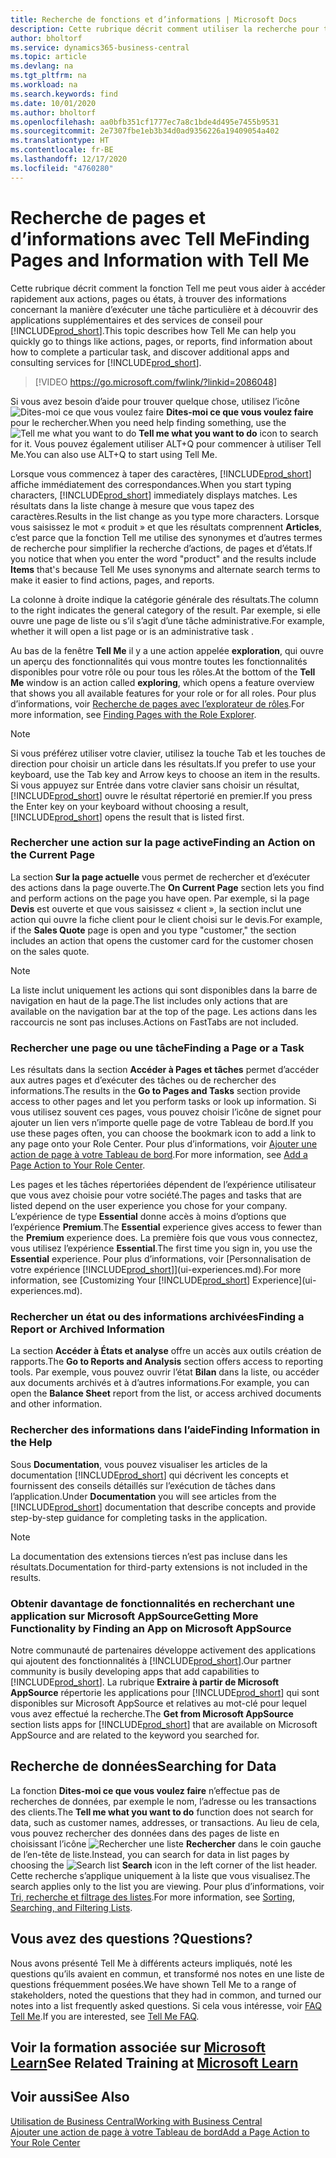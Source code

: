 ```yaml
---
title: Recherche de fonctions et d’informations | Microsoft Docs
description: Cette rubrique décrit comment utiliser la recherche pour trouver des actions, pages, états, documents et données ainsi que les autres applications et services de conseil.
author: bholtorf
ms.service: dynamics365-business-central
ms.topic: article
ms.devlang: na
ms.tgt_pltfrm: na
ms.workload: na
ms.search.keywords: find
ms.date: 10/01/2020
ms.author: bholtorf
ms.openlocfilehash: aa0bfb351cf1777ec7a8c1bde4d495e7455b9531
ms.sourcegitcommit: 2e7307fbe1eb3b34d0ad9356226a19409054a402
ms.translationtype: HT
ms.contentlocale: fr-BE
ms.lasthandoff: 12/17/2020
ms.locfileid: "4760280"
---
```

# <a name="finding-pages-and-information-with-tell-me"></a><span data-ttu-id="6e2ed-103">Recherche de pages et d’informations avec Tell Me</span><span class="sxs-lookup"><span data-stu-id="6e2ed-103">Finding Pages and Information with Tell Me</span></span>  
<span data-ttu-id="6e2ed-104">Cette rubrique décrit comment la fonction Tell me peut vous aider à accéder rapidement aux actions, pages ou états, à trouver des informations concernant la manière d’exécuter une tâche particulière et à découvrir des applications supplémentaires et des services de conseil pour [!INCLUDE[prod_short](includes/prod_short.md)].</span><span class="sxs-lookup"><span data-stu-id="6e2ed-104">This topic describes how Tell Me can help you quickly go to things like actions, pages, or reports, find information about how to complete a particular task, and discover additional apps and consulting services for [!INCLUDE[prod_short](includes/prod_short.md)].</span></span>  


> [!VIDEO https://go.microsoft.com/fwlink/?linkid=2086048]

<span data-ttu-id="6e2ed-105">Si vous avez besoin d’aide pour trouver quelque chose, utilisez l’icône ![Dites-moi ce que vous voulez faire](media/ui-search/search.png "Rechercher une page ou un état") **Dites-moi ce que vous voulez faire** pour le rechercher.</span><span class="sxs-lookup"><span data-stu-id="6e2ed-105">When you need help finding something, use the ![Tell me what you want to do](media/ui-search/search.png "Search for Page or Report") **Tell me what you want to do** icon to search for it.</span></span> <span data-ttu-id="6e2ed-106">Vous pouvez également utiliser ALT+Q pour commencer à utiliser Tell Me.</span><span class="sxs-lookup"><span data-stu-id="6e2ed-106">You can also use ALT+Q to start using Tell Me.</span></span>

<span data-ttu-id="6e2ed-107">Lorsque vous commencez à taper des caractères, [!INCLUDE[prod_short](includes/prod_short.md)] affiche immédiatement des correspondances.</span><span class="sxs-lookup"><span data-stu-id="6e2ed-107">When you start typing characters, [!INCLUDE[prod_short](includes/prod_short.md)] immediately displays matches.</span></span> <span data-ttu-id="6e2ed-108">Les résultats dans la liste change à mesure que vous tapez des caractères.</span><span class="sxs-lookup"><span data-stu-id="6e2ed-108">Results in the list change as you type more characters.</span></span> <span data-ttu-id="6e2ed-109">Lorsque vous saisissez le mot « produit » et que les résultats comprennent **Articles**, c’est parce que la fonction Tell me utilise des synonymes et d’autres termes de recherche pour simplifier la recherche d’actions, de pages et d’états.</span><span class="sxs-lookup"><span data-stu-id="6e2ed-109">If you notice that when you enter the word "product" and the results include **Items** that's because Tell Me uses synonyms and alternate search terms to make it easier to find actions, pages, and reports.</span></span>

<span data-ttu-id="6e2ed-110">La colonne à droite indique la catégorie générale des résultats.</span><span class="sxs-lookup"><span data-stu-id="6e2ed-110">The column to the right indicates the general category of the result.</span></span> <span data-ttu-id="6e2ed-111">Par exemple, si elle ouvre une page de liste ou s’il s’agit d’une tâche administrative.</span><span class="sxs-lookup"><span data-stu-id="6e2ed-111">For example, whether it will open a list page or is an administrative task .</span></span>  

<span data-ttu-id="6e2ed-112">Au bas de la fenêtre **Tell Me** il y a une action appelée **exploration**, qui ouvre un aperçu des fonctionnalités qui vous montre toutes les fonctionnalités disponibles pour votre rôle ou pour tous les rôles.</span><span class="sxs-lookup"><span data-stu-id="6e2ed-112">At the bottom of the **Tell Me** window is an action called **exploring**, which opens a feature overview that shows you all available features for your role or for all roles.</span></span> <span data-ttu-id="6e2ed-113">Pour plus d’informations, voir [Recherche de pages avec l’explorateur de rôles](ui-role-explorer.md).</span><span class="sxs-lookup"><span data-stu-id="6e2ed-113">For more information, see [Finding Pages with the Role Explorer](ui-role-explorer.md).</span></span>

> [!NOTE]  
>   <span data-ttu-id="6e2ed-114">Si vous préférez utiliser votre clavier, utilisez la touche Tab et les touches de direction pour choisir un article dans les résultats.</span><span class="sxs-lookup"><span data-stu-id="6e2ed-114">If you prefer to use your keyboard, use the Tab key and Arrow keys to choose an item in the results.</span></span> <span data-ttu-id="6e2ed-115">Si vous appuyez sur Entrée dans votre clavier sans choisir un résultat, [!INCLUDE[prod_short](includes/prod_short.md)] ouvre le résultat répertorié en premier.</span><span class="sxs-lookup"><span data-stu-id="6e2ed-115">If you press the Enter key on your keyboard without choosing a result, [!INCLUDE[prod_short](includes/prod_short.md)] opens the result that is listed first.</span></span>

### <a name="finding-an-action-on-the-current-page"></a><span data-ttu-id="6e2ed-116">Rechercher une action sur la page active</span><span class="sxs-lookup"><span data-stu-id="6e2ed-116">Finding an Action on the Current Page</span></span>
<span data-ttu-id="6e2ed-117">La section **Sur la page actuelle** vous permet de rechercher et d’exécuter des actions dans la page ouverte.</span><span class="sxs-lookup"><span data-stu-id="6e2ed-117">The **On Current Page** section lets you find and perform actions on the page you have open.</span></span> <span data-ttu-id="6e2ed-118">Par exemple, si la page **Devis** est ouverte et que vous saisissez « client », la section inclut une action qui ouvre la fiche client pour le client choisi sur le devis.</span><span class="sxs-lookup"><span data-stu-id="6e2ed-118">For example, if the **Sales Quote** page is open and you type "customer," the section includes an action that opens the customer card for the customer chosen on the sales quote.</span></span>

> [!NOTE]  
>   <span data-ttu-id="6e2ed-119">La liste inclut uniquement les actions qui sont disponibles dans la barre de navigation en haut de la page.</span><span class="sxs-lookup"><span data-stu-id="6e2ed-119">The list includes only actions that are available on the navigation bar at the top of the page.</span></span> <span data-ttu-id="6e2ed-120">Les actions dans les raccourcis ne sont pas incluses.</span><span class="sxs-lookup"><span data-stu-id="6e2ed-120">Actions on FastTabs are not included.</span></span>  

### <a name="finding-a-page-or-a-task"></a><span data-ttu-id="6e2ed-121">Rechercher une page ou une tâche</span><span class="sxs-lookup"><span data-stu-id="6e2ed-121">Finding a Page or a Task</span></span>
<span data-ttu-id="6e2ed-122">Les résultats dans la section **Accéder à Pages et tâches** permet d’accéder aux autres pages et d’exécuter des tâches ou de rechercher des informations.</span><span class="sxs-lookup"><span data-stu-id="6e2ed-122">The results in the **Go to Pages and Tasks** section provide access to other pages and let you perform tasks or look up information.</span></span> <span data-ttu-id="6e2ed-123">Si vous utilisez souvent ces pages, vous pouvez choisir l’icône de signet pour ajouter un lien vers n’importe quelle page de votre Tableau de bord.</span><span class="sxs-lookup"><span data-stu-id="6e2ed-123">If you use these pages often, you can choose the bookmark icon to add a link to any page onto your Role Center.</span></span> <span data-ttu-id="6e2ed-124">Pour plus d’informations, voir [Ajouter une action de page à votre Tableau de bord](ui-bookmarks.md).</span><span class="sxs-lookup"><span data-stu-id="6e2ed-124">For more information, see [Add a Page Action to Your Role Center](ui-bookmarks.md).</span></span>

<span data-ttu-id="6e2ed-125">Les pages et les tâches répertoriées dépendent de l’expérience utilisateur que vous avez choisie pour votre société.</span><span class="sxs-lookup"><span data-stu-id="6e2ed-125">The pages and tasks that are listed depend on the user experience you chose for your company.</span></span> <span data-ttu-id="6e2ed-126">L’expérience de type **Essential** donne accès à moins d’options que l’expérience **Premium**.</span><span class="sxs-lookup"><span data-stu-id="6e2ed-126">The **Essential** experience gives access to fewer than the **Premium** experience does.</span></span> <span data-ttu-id="6e2ed-127">La première fois que vous vous connectez, vous utilisez l’expérience **Essential**.</span><span class="sxs-lookup"><span data-stu-id="6e2ed-127">The first time you sign in, you use the **Essential** experience.</span></span> <span data-ttu-id="6e2ed-128">Pour plus d’informations, voir [Personnalisation de votre expérience [!INCLUDE[prod_short](includes/prod_short.md)]](ui-experiences.md).</span><span class="sxs-lookup"><span data-stu-id="6e2ed-128">For more information, see [Customizing Your [!INCLUDE[prod_short](includes/prod_short.md)] Experience](ui-experiences.md).</span></span>

### <a name="finding-a-report-or-archived-information"></a><span data-ttu-id="6e2ed-129">Rechercher un état ou des informations archivées</span><span class="sxs-lookup"><span data-stu-id="6e2ed-129">Finding a Report or Archived Information</span></span>
<span data-ttu-id="6e2ed-130">La section **Accéder à États et analyse** offre un accès aux outils création de rapports.</span><span class="sxs-lookup"><span data-stu-id="6e2ed-130">The **Go to Reports and Analysis** section offers access to reporting tools.</span></span> <span data-ttu-id="6e2ed-131">Par exemple, vous pouvez ouvrir l’état **Bilan** dans la liste, ou accéder aux documents archivés et à d’autres informations.</span><span class="sxs-lookup"><span data-stu-id="6e2ed-131">For example, you can open the **Balance Sheet** report from the list, or access archived documents and other information.</span></span>  

### <a name="finding-information-in-the-help"></a><span data-ttu-id="6e2ed-132">Rechercher des informations dans l’aide</span><span class="sxs-lookup"><span data-stu-id="6e2ed-132">Finding Information in the Help</span></span>
<span data-ttu-id="6e2ed-133">Sous **Documentation**, vous pouvez visualiser les articles de la documentation [!INCLUDE[prod_short](includes/prod_short.md)] qui décrivent les concepts et fournissent des conseils détaillés sur l’exécution de tâches dans l’application.</span><span class="sxs-lookup"><span data-stu-id="6e2ed-133">Under **Documentation** you will see articles from the [!INCLUDE[prod_short](includes/prod_short.md)] documentation that describe concepts and provide step-by-step guidance for completing tasks in the application.</span></span>    

> [!NOTE]  
> <span data-ttu-id="6e2ed-134">La documentation des extensions tierces n’est pas incluse dans les résultats.</span><span class="sxs-lookup"><span data-stu-id="6e2ed-134">Documentation for third-party extensions is not included in the results.</span></span>

### <a name="getting-more-functionality-by-finding-an-app-on-microsoft-appsource"></a><span data-ttu-id="6e2ed-135">Obtenir davantage de fonctionnalités en recherchant une application sur Microsoft AppSource</span><span class="sxs-lookup"><span data-stu-id="6e2ed-135">Getting More Functionality by Finding an App on Microsoft AppSource</span></span>
<span data-ttu-id="6e2ed-136">Notre communauté de partenaires développe activement des applications qui ajoutent des fonctionnalités à [!INCLUDE[prod_short](includes/prod_short.md)].</span><span class="sxs-lookup"><span data-stu-id="6e2ed-136">Our partner community is busily developing apps that add capabilities to [!INCLUDE[prod_short](includes/prod_short.md)].</span></span> <span data-ttu-id="6e2ed-137">La rubrique **Extraire à partir de Microsoft AppSource** répertorie les applications pour [!INCLUDE[prod_short](includes/prod_short.md)] qui sont disponibles sur Microsoft AppSource et relatives au mot-clé pour lequel vous avez effectué la recherche.</span><span class="sxs-lookup"><span data-stu-id="6e2ed-137">The **Get from Microsoft AppSource** section lists apps for [!INCLUDE[prod_short](includes/prod_short.md)] that are available on Microsoft AppSource and are related to the keyword you searched for.</span></span>

## <a name="searching-for-data"></a><span data-ttu-id="6e2ed-138">Recherche de données</span><span class="sxs-lookup"><span data-stu-id="6e2ed-138">Searching for Data</span></span>
<span data-ttu-id="6e2ed-139">La fonction **Dites-moi ce que vous voulez faire** n’effectue pas de recherches de données, par exemple le nom, l’adresse ou les transactions des clients.</span><span class="sxs-lookup"><span data-stu-id="6e2ed-139">The **Tell me what you want to do** function does not search for data, such as customer names, addresses, or transactions.</span></span> <span data-ttu-id="6e2ed-140">Au lieu de cela, vous pouvez rechercher des données dans des pages de liste en choisissant l’icône ![Rechercher une liste](media/ui-search/search-list.png "Icône de liste Rechercher") **Rechercher** dans le coin gauche de l’en-tête de liste.</span><span class="sxs-lookup"><span data-stu-id="6e2ed-140">Instead, you can search for data in list pages by choosing the ![Search list](media/ui-search/search-list.png "Search list icon") **Search** icon in the left corner of the list header.</span></span> <span data-ttu-id="6e2ed-141">Cette recherche s’applique uniquement à la liste que vous visualisez.</span><span class="sxs-lookup"><span data-stu-id="6e2ed-141">The search applies only to the list you are viewing.</span></span> <span data-ttu-id="6e2ed-142">Pour plus d’informations, voir [Tri, recherche et filtrage des listes](ui-enter-criteria-filters.md).</span><span class="sxs-lookup"><span data-stu-id="6e2ed-142">For more information, see [Sorting, Searching, and Filtering Lists](ui-enter-criteria-filters.md).</span></span>

## <a name="questions"></a><span data-ttu-id="6e2ed-143">Vous avez des questions ?</span><span class="sxs-lookup"><span data-stu-id="6e2ed-143">Questions?</span></span>
<span data-ttu-id="6e2ed-144">Nous avons présenté Tell Me à différents acteurs impliqués, noté les questions qu’ils avaient en commun, et transformé nos notes en une liste de questions fréquemment posées.</span><span class="sxs-lookup"><span data-stu-id="6e2ed-144">We have shown Tell Me to a range of stakeholders, noted the questions that they had in common, and turned our notes into a list frequently asked questions.</span></span> <span data-ttu-id="6e2ed-145">Si cela vous intéresse, voir [FAQ Tell Me](ui-search-faq.md).</span><span class="sxs-lookup"><span data-stu-id="6e2ed-145">If you are interested, see [Tell Me FAQ](ui-search-faq.md).</span></span>

## <a name="see-related-training-at-microsoft-learn"></a><span data-ttu-id="6e2ed-146">Voir la formation associée sur [Microsoft Learn](/learn/modules/user-interface-dynamics-365-business-central/index)</span><span class="sxs-lookup"><span data-stu-id="6e2ed-146">See Related Training at [Microsoft Learn](/learn/modules/user-interface-dynamics-365-business-central/index)</span></span>

## <a name="see-also"></a><span data-ttu-id="6e2ed-147">Voir aussi</span><span class="sxs-lookup"><span data-stu-id="6e2ed-147">See Also</span></span>
[<span data-ttu-id="6e2ed-148">Utilisation de Business Central</span><span class="sxs-lookup"><span data-stu-id="6e2ed-148">Working with Business Central</span></span>](ui-work-product.md)  
[<span data-ttu-id="6e2ed-149">Ajouter une action de page à votre Tableau de bord</span><span class="sxs-lookup"><span data-stu-id="6e2ed-149">Add a Page Action to Your Role Center</span></span>](ui-bookmarks.md)
